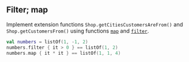 ## Filter; map

Implement extension functions `Shop.getCitiesCustomersAreFrom()` and `Shop.getCustomersFrom()` using functions
[`map`](map) and
[`filter`](filter).

```kotlin
val numbers = listOf(1, -1, 2)
numbers.filter { it > 0 } == listOf(1, 2)
numbers.map { it * it } == listOf(1, 1, 4)
```